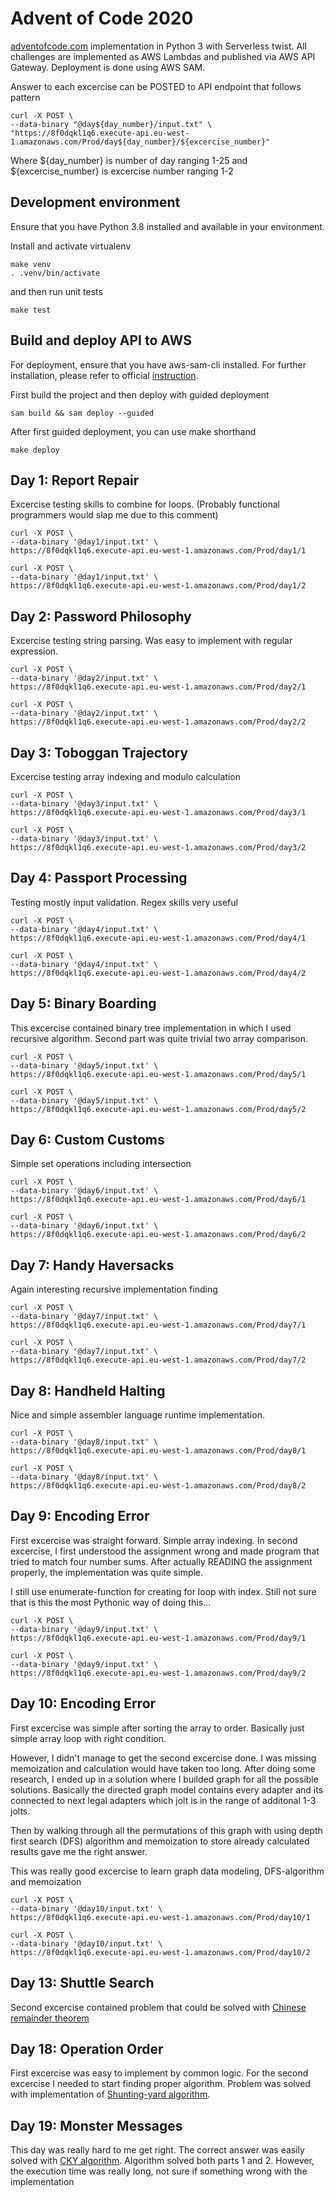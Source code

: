 # Advent of Code 2020

[adventofcode.com](https://adventofcode.com/) implementation in Python 3 with Serverless twist.
All challenges are implemented as AWS Lambdas and published via AWS API Gateway.
Deployment is done using AWS SAM.

Answer to each excercise can be POSTED to API endpoint that follows pattern

```
curl -X POST \
--data-binary "@day${day_number}/input.txt" \
"https://8f0dqkl1q6.execute-api.eu-west-1.amazonaws.com/Prod/day${day_number}/${excercise_number}"

```

Where ${day_number} is number of day ranging 1-25 and ${excercise_number} is excercise number ranging 1-2

## Development environment

Ensure that you have Python 3.8 installed and available in your environment.

Install and activate virtualenv

```
make venv
. .venv/bin/activate
```

and then run unit tests

```
make test
```

## Build and deploy API to AWS

For deployment, ensure that you have aws-sam-cli installed. For further
installation, please refer to official [instruction](https://docs.aws.amazon.com/serverless-application-model/latest/developerguide/serverless-sam-cli-install.html).

First build the project and then deploy with guided deployment

```
sam build && sam deploy --guided
```

After first guided deployment, you can use make shorthand

```
make deploy
```

## Day 1: Report Repair

Excercise testing skills to combine for loops. (Probably functional programmers would slap me due to this comment)

```
curl -X POST \
--data-binary '@day1/input.txt' \
https://8f0dqkl1q6.execute-api.eu-west-1.amazonaws.com/Prod/day1/1

curl -X POST \
--data-binary '@day1/input.txt' \
https://8f0dqkl1q6.execute-api.eu-west-1.amazonaws.com/Prod/day1/2
```

## Day 2: Password Philosophy

Excercise testing string parsing. Was easy to implement with regular expression.

```
curl -X POST \
--data-binary '@day2/input.txt' \
https://8f0dqkl1q6.execute-api.eu-west-1.amazonaws.com/Prod/day2/1

curl -X POST \
--data-binary '@day2/input.txt' \
https://8f0dqkl1q6.execute-api.eu-west-1.amazonaws.com/Prod/day2/2
```

## Day 3: Toboggan Trajectory

Excercise testing array indexing and modulo calculation

```
curl -X POST \
--data-binary '@day3/input.txt' \
https://8f0dqkl1q6.execute-api.eu-west-1.amazonaws.com/Prod/day3/1

curl -X POST \
--data-binary '@day3/input.txt' \
https://8f0dqkl1q6.execute-api.eu-west-1.amazonaws.com/Prod/day3/2
```

## Day 4: Passport Processing

Testing mostly input validation. Regex skills very useful

```
curl -X POST \
--data-binary '@day4/input.txt' \
https://8f0dqkl1q6.execute-api.eu-west-1.amazonaws.com/Prod/day4/1

curl -X POST \
--data-binary '@day4/input.txt' \
https://8f0dqkl1q6.execute-api.eu-west-1.amazonaws.com/Prod/day4/2
```

## Day 5: Binary Boarding

This excercise contained binary tree implementation in which I used recursive algorithm.
Second part was quite trivial two array comparison.

```
curl -X POST \
--data-binary '@day5/input.txt' \
https://8f0dqkl1q6.execute-api.eu-west-1.amazonaws.com/Prod/day5/1

curl -X POST \
--data-binary '@day5/input.txt' \
https://8f0dqkl1q6.execute-api.eu-west-1.amazonaws.com/Prod/day5/2
```

## Day 6: Custom Customs

Simple set operations including intersection

```
curl -X POST \
--data-binary '@day6/input.txt' \
https://8f0dqkl1q6.execute-api.eu-west-1.amazonaws.com/Prod/day6/1

curl -X POST \
--data-binary '@day6/input.txt' \
https://8f0dqkl1q6.execute-api.eu-west-1.amazonaws.com/Prod/day6/2
```

## Day 7: Handy Haversacks

Again interesting recursive implementation finding

```
curl -X POST \
--data-binary '@day7/input.txt' \
https://8f0dqkl1q6.execute-api.eu-west-1.amazonaws.com/Prod/day7/1

curl -X POST \
--data-binary '@day7/input.txt' \
https://8f0dqkl1q6.execute-api.eu-west-1.amazonaws.com/Prod/day7/2
```

## Day 8: Handheld Halting

Nice and simple assembler language runtime implementation.

```
curl -X POST \
--data-binary '@day8/input.txt' \
https://8f0dqkl1q6.execute-api.eu-west-1.amazonaws.com/Prod/day8/1

curl -X POST \
--data-binary '@day8/input.txt' \
https://8f0dqkl1q6.execute-api.eu-west-1.amazonaws.com/Prod/day8/2
```

## Day 9: Encoding Error

First excercise was straight forward. Simple array indexing.
In second excercise, I first understood the assignment wrong and made program that
tried to match four number sums. After actually READING the assignment properly,
the implementation was quite simple.

I still use enumerate-function for creating for loop with index. Still not sure that is
this the most Pythonic way of doing this...

```
curl -X POST \
--data-binary '@day9/input.txt' \
https://8f0dqkl1q6.execute-api.eu-west-1.amazonaws.com/Prod/day9/1

curl -X POST \
--data-binary '@day9/input.txt' \
https://8f0dqkl1q6.execute-api.eu-west-1.amazonaws.com/Prod/day9/2
```

## Day 10: Encoding Error

First excercise was simple after sorting the array to order. Basically just simple
array loop with right condition.

However, I didn't manage to get the second excercise done. I was missing memoization and
calculation would have taken too long. After doing some research, I ended up in a solution
where I builded graph for all the possible solutions. Basically the directed graph model contains
every adapter and its connected to next legal adapters which jolt is in the range of additonal 1-3 jolts.

Then by walking through all the permutations of this graph with using depth first search (DFS) algorithm
and memoization to store already calculated results gave me the right answer.

This was really good excercise to learn graph data modeling, DFS-algorithm and memoization

```
curl -X POST \
--data-binary '@day10/input.txt' \
https://8f0dqkl1q6.execute-api.eu-west-1.amazonaws.com/Prod/day10/1

curl -X POST \
--data-binary '@day10/input.txt' \
https://8f0dqkl1q6.execute-api.eu-west-1.amazonaws.com/Prod/day10/2
```

## Day 13: Shuttle Search

Second excercise contained problem that could be solved with [Chinese remainder
theorem](https://en.wikipedia.org/wiki/Chinese_remainder_theorem#Computation)

## Day 18: Operation Order

First excercise was easy to implement by common logic. For the second excercise
I needed to start finding proper algorithm. Problem was solved with implementation of
[Shunting-yard algorithm](https://en.wikipedia.org/wiki/Shunting-yard_algorithm).

## Day 19: Monster Messages

This day was really hard to me get right. The correct answer was easily solved with
[CKY algorithm](https://en.wikipedia.org/wiki/CYK_algorithm). Algorithm solved both
parts 1 and 2. However, the execution time was really long, not sure if something wrong
with the implementation
